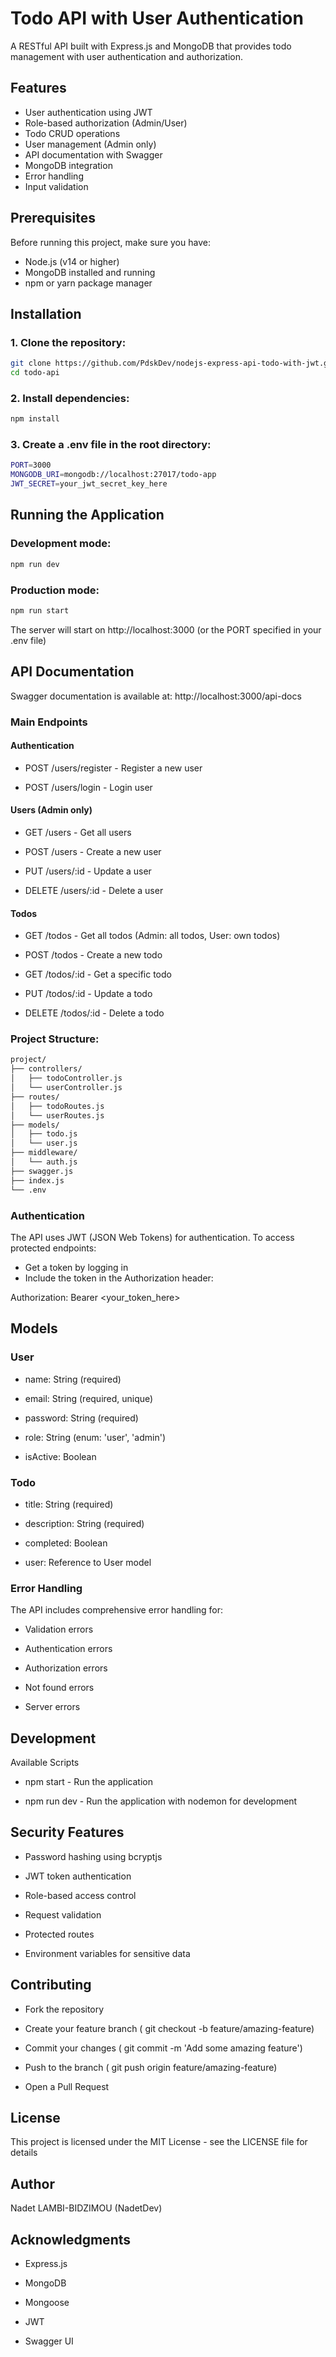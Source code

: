 # Todo API with User Authentication

A RESTful API built with Express.js and MongoDB that provides todo management with user authentication and authorization.

## Features

- User authentication using JWT
- Role-based authorization (Admin/User)
- Todo CRUD operations
- User management (Admin only)
- API documentation with Swagger
- MongoDB integration
- Error handling
- Input validation

## Prerequisites

Before running this project, make sure you have:

- Node.js (v14 or higher)
- MongoDB installed and running
- npm or yarn package manager

## Installation

### 1. Clone the repository:
```bash
git clone https://github.com/PdskDev/nodejs-express-api-todo-with-jwt.git
cd todo-api
``` 

### 2. Install dependencies:
```bash
npm install
``` 

### 3. Create a .env file in the root directory:
```bash
PORT=3000
MONGODB_URI=mongodb://localhost:27017/todo-app
JWT_SECRET=your_jwt_secret_key_here
```
## Running the Application

###  Development mode:
```bash
npm run dev
``` 

### Production mode:
```bash
npm run start
``` 

The server will start on http://localhost:3000 (or the PORT specified in your .env file)

## API Documentation
Swagger documentation is available at: http://localhost:3000/api-docs

### Main Endpoints
#### Authentication
- POST /users/register - Register a new user

- POST /users/login - Login user

#### Users (Admin only)
- GET /users - Get all users

- POST /users - Create a new user

- PUT /users/:id - Update a user

- DELETE /users/:id - Delete a user

#### Todos
- GET /todos - Get all todos (Admin: all todos, User: own todos)

- POST /todos - Create a new todo

- GET /todos/:id - Get a specific todo

- PUT /todos/:id - Update a todo

- DELETE /todos/:id - Delete a todo

### Project Structure:

```bash
project/
├── controllers/
│   ├── todoController.js
│   └── userController.js
├── routes/
│   ├── todoRoutes.js
│   └── userRoutes.js
├── models/
│   ├── todo.js
│   └── user.js
├── middleware/
│   └── auth.js
├── swagger.js
├── index.js
└── .env
```

### Authentication
The API uses JWT (JSON Web Tokens) for authentication. To access protected endpoints:

- Get a token by logging in
- Include the token in the Authorization header:

Authorization: Bearer <your_token_here>

## Models
### User
- name: String (required)

- email: String (required, unique)

- password: String (required)

- role: String (enum: 'user', 'admin')

- isActive: Boolean

### Todo
- title: String (required)

- description: String (required)

- completed: Boolean

- user: Reference to User model

### Error Handling
The API includes comprehensive error handling for:

- Validation errors

- Authentication errors

- Authorization errors

- Not found errors

- Server errors

## Development
Available Scripts
- npm start - Run the application

- npm run dev - Run the application with nodemon for development

## Security Features
- Password hashing using bcryptjs

- JWT token authentication

- Role-based access control

- Request validation

- Protected routes

- Environment variables for sensitive data

## Contributing
- Fork the repository

- Create your feature branch ( git checkout -b feature/amazing-feature)

- Commit your changes ( git commit -m 'Add some amazing feature')

- Push to the branch ( git push origin feature/amazing-feature)

- Open a Pull Request

## License
This project is licensed under the MIT License - see the LICENSE file for details

## Author
Nadet LAMBI-BIDZIMOU (NadetDev)

## Acknowledgments
- Express.js

- MongoDB

- Mongoose

- JWT

- Swagger UI